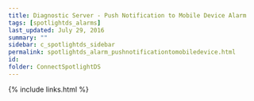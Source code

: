 ```yaml
---
title: ﻿Diagnostic Server - Push Notification to Mobile Device Alarm
tags: [spotlightds_alarms]
last_updated: July 29, 2016
summary: ""
sidebar: c_spotlightds_sidebar
permalink: spotlightds_alarm_pushnotificationtomobiledevice.html
id:
folder: ConnectSpotlightDS
---
```


{% include links.html %}
